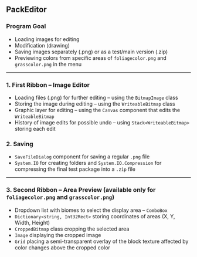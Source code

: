 ## PackEditor

### Program Goal
- Loading images for editing
- Modification (drawing)
- Saving images separately (.png) or as a test/main version (.zip)
- Previewing colors from specific areas of `foliagecolor.png` and `grasscolor.png` in the menu

---

### 1. First Ribbon – Image Editor
- Loading files (.png) for further editing – using the `BitmapImage` class
- Storing the image during editing – using the `WriteableBitmap` class
- Graphic layer for editing – using the `Canvas` component that edits the `WriteableBitmap`
- History of image edits for possible undo – using `Stack<WriteableBitmap>` storing each edit

### 2. Saving
- `SaveFileDialog` component for saving a regular `.png` file
- `System.IO` for creating folders and `System.IO.Compression` for compressing the final test package into a `.zip` file

---

### 3. Second Ribbon – Area Preview (available only for `foliagecolor.png` and `grasscolor.png`)
- Dropdown list with biomes to select the display area – `ComboBox`
- `Dictionary<string, Int32Rect>` storing coordinates of areas (X, Y, Width, Height)
- `CroppedBitmap` class cropping the selected area
- `Image` displaying the cropped image
- `Grid` placing a semi-transparent overlay of the block texture affected by color changes above the cropped color 
